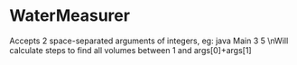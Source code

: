 # WaterMeasurer

Accepts 2 space-separated arguments of integers, eg: java Main 3 5
\nWill calculate steps to find all volumes between 1 and args[0]+args[1]
